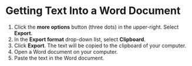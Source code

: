 # Getting Text Into a Word Document

1. Click the **more options** button (three dots) in the upper-right. Select **Export**.
2. In the **Export format** drop-down list, select **Clipboard**.
3. Click **Export**. The text will be copied to the clipboard of your computer.
4. Open a Word document on your computer.
5. Paste the text in the Word document.&#x20;
